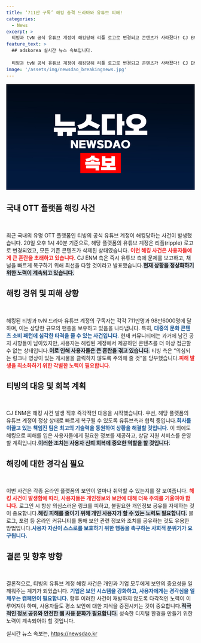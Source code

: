 ```yaml
---
title: ‘711만 구독’ 해킹 충격 드라마와 유튜브 피해!
categories:
  - News
excerpt: >
  티빙과 tvN 공식 유튜브 계정이 해킹당해 리플 로고로 변경되고 콘텐츠가 사라졌다! CJ ENM은 복구 작업에 나섰지만, 구독자들은 여전히 불안한 상황이다. 피해 예방을 위한 각별한 주의가 필요하다!
feature_text: >
  ## adskorea 실시간 뉴스 속보입니다.

  티빙과 tvN 공식 유튜브 계정이 해킹당해 리플 로고로 변경되고 콘텐츠가 사라졌다! CJ ENM은 복구 작업에 나섰지만, 구독자들은 여전히 불안한 상황이다. 피해 예방을 위한 각별한 주의가 필요하다!
image: '/assets/img/newsdao_breakingnews.jpg'
---
```


<p><img src="/assets/img/newsdao_breakingnews.jpg" alt="adskorea 속보" /></p>

<h2 data-ke-size="size26">국내 OTT 플랫폼 해킹 사건</h2>

<p data-ke-size="size16">&nbsp;</p>

<p>최근 국내의 유명 OTT 플랫폼인 티빙의 공식 유튜브 계정이 해킹당하는 사건이 발생했습니다. 20일 오후 1시 40분 기준으로, 해당 플랫폼의 유튜브 계정은 리플(ripple) 로고로 변경되었고, 모든 기존 콘텐츠가 삭제된 상태였습니다. <b><span style="color: #ee2323;">이런 해킹 사건은 사용자들에게 큰 혼란을 초래하고 있습니다.</span></b> CJ ENM 측은 즉시 유튜브 측에 문제를 보고하고, 채널을 빠르게 복구하기 위해 최선을 다할 것이라고 발표했습니다.<b><span style="background-color: #21538527;">현재 상황을 정상화하기 위한 노력이 계속되고 있습니다.</span></b></p>

<h2 data-ke-size="size26">해킹 경위 및 피해 상황</h2>

<p data-ke-size="size16">&nbsp;</p>

<p>해킹된 티빙과 tvN 드라마 유튜브 계정의 구독자는 각각 711만명과 98만6000명에 달하며, 이는 상당한 규모의 팬층을 보유하고 있음을 나타냅니다. 특히, <b><span style="color: #1a5490;">대중의 문화 콘텐츠 소비 패턴에 심각한 타격을 줄 수 있는 사건입니다.</span></b> 현재 커뮤니티에는 과거에 남긴 공지 사항들이 남아있지만, 사용자는 해킹된 계정에서 제공하던 콘텐츠를 더 이상 접근할 수 없는 상태입니다.<b><span style="background-color: #21538527;">이로 인해 사용자들은 큰 혼란을 겪고 있습니다.</span></b> 티빙 측은 “의심되는 링크나 영상이 있는 게시물을 클릭하지 않도록 주의해 줄 것”을 당부했습니다.<b><span style="color: #ee2323;">피해 발생을 최소화하기 위한 각별한 노력이 필요합니다.</span></b></p>

<h2 data-ke-size="size26">티빙의 대응 및 회복 계획</h2>

<p data-ke-size="size16">&nbsp;</p>

<p>CJ ENM은 해킹 사건 발생 직후 즉각적인 대응을 시작했습니다. 우선, 해당 플랫폼의 유튜브 계정이 정상 상태로 빠르게 복구될 수 있도록 유튜브측과 협력 중입니다.<b><span style="color: #1a5490;">회사를 이끌고 있는 책임진 팀은 최고의 기술력을 동원하여 상황을 해결할 것입니다.</span></b> 이 외에도 해킹으로 피해를 입은 사용자들에게 필요한 정보를 제공하고, 상담 지원 서비스를 운영할 계획입니다.<b><span style="background-color: #21538527;">이러한 조치는 사용자 신뢰 회복에 중요한 역할을 할 것입니다.</span></b> </p>

<h2 data-ke-size="size26">해킹에 대한 경각심 필요</h2>

<p data-ke-size="size16">&nbsp;</p>

<p>이번 사건은 각종 온라인 플랫폼의 보안이 얼마나 취약할 수 있는지를 잘 보여줍니다. <b><span style="color: #ee2323;">해킹 사건이 발생함에 따라, 사용자들은 개인정보와 보안에 대해 더욱 주의를 기울여야 합니다.</span></b> 로그인 시 항상 의심스러운 링크를 피하고, 불필요한 개인정보 공유를 자제하는 것이 중요합니다.<b><span style="background-color: #21538527;">해킹 피해를 줄이기 위해 개인 사용자가 할 수 있는 노력도 필요합니다.</span></b> 블로그, 포럼 등 온라인 커뮤니티를 통해 보안 관련 정보와 조치를 공유하는 것도 유용한 방법입니다.<b><span style="color: #1a5490;">사용자 자신이 스스로를 보호하기 위한 행동을 촉구하는 사회적 분위기가 요구됩니다.</span></b></p>

<h2 data-ke-size="size26">결론 및 향후 방향</h2>

<p data-ke-size="size16">&nbsp;</p>

<p>결론적으로, 티빙의 유튜브 계정 해킹 사건은 개인과 기업 모두에게 보안의 중요성을 일깨워주는 계기가 되었습니다. <b><span style="color: #1a5490;">기업은 보안 시스템을 강화하고, 사용자에게는 경각심을 일깨우는 캠페인이 필요합니다.</span></b> 향후 이러한 사건이 재발하지 않도록 다각적인 노력이 이루어져야 하며, 사용자들도 평소 보안에 대한 지식을 증진시키는 것이 중요합니다.<b><span style="background-color: #21538527;">적극적인 정보 공유와 안전한 웹 사용 문화가 필요합니다.</span></b> 성숙한 디지털 환경을 만들기 위한 노력이 계속되어야 할 것입니다.</p>
실시간 뉴스 속보는, <a href="https://newsdao.kr" rel="dofollow">https://newsdao.kr</a>


